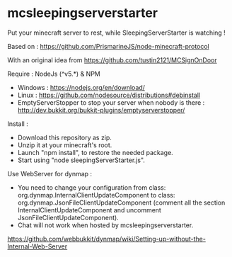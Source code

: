 # mcsleepingserverstarter
Put your minecraft server to rest, while SleepingServerStarter is watching !

Based on : 
https://github.com/PrismarineJS/node-minecraft-protocol

With an original idea from https://github.com/tustin2121/MCSignOnDoor

Require :
NodeJs (^v5.*) & NPM
  * Windows : https://nodejs.org/en/download/
  * Linux : https://github.com/nodesource/distributions#debinstall
  * EmptyServerStopper to stop your server when nobody is there : http://dev.bukkit.org/bukkit-plugins/emptyserverstopper/

Install :
 * Download this repository as zip.
 * Unzip it at your minecraft's root.
 * Launch "npm install", to restore the needed package.
 * Start using "node sleepingServerStarter.js".

Use WebServer for dynmap :
 * You need to change your configuration from class: org.dynmap.InternalClientUpdateComponent to class: org.dynmap.JsonFileClientUpdateComponent (comment all the section InternalClientUpdateComponent and uncomment JsonFileClientUpdateComponent).
 * Chat will not work when hosted by mcsleepingserverstarter.

https://github.com/webbukkit/dynmap/wiki/Setting-up-without-the-Internal-Web-Server
